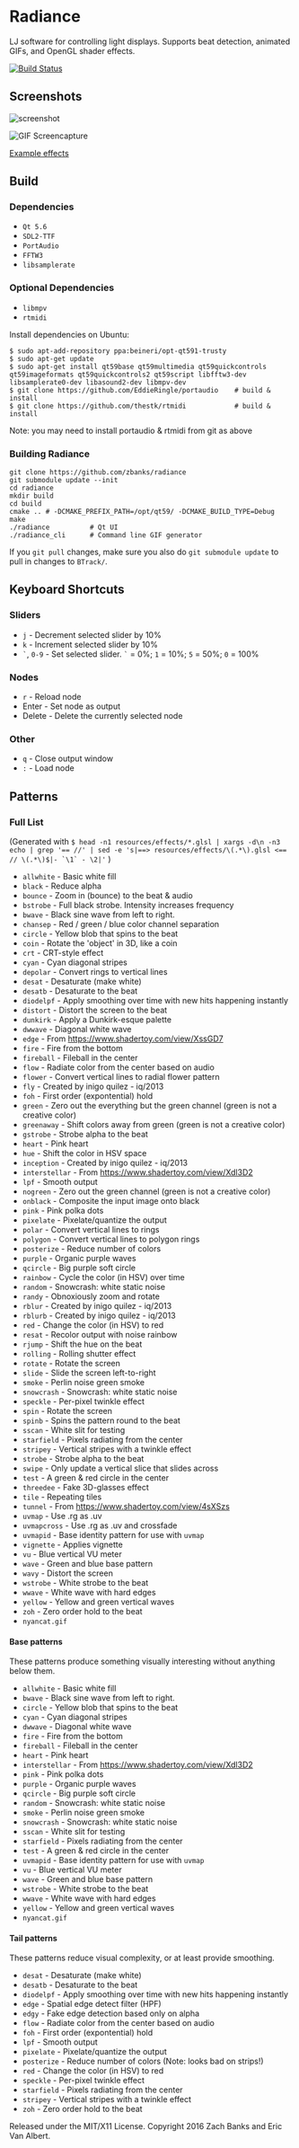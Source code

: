 Radiance
========

LJ software for controlling light displays. Supports beat detection, animated GIFs, and OpenGL shader effects.

[![Build Status](https://travis-ci.org/zbanks/radiance.svg?branch=master)](https://travis-ci.org/zbanks/radiance)

Screenshots
-----------

![screenshot](https://i.imgur.com/hgdTxPU.png)

![GIF Screencapture](https://i.imgur.com/I4qnMQo.gif)

[Example effects](https://zbanks.github.io/radiance/)

Build
-----

### Dependencies

- `Qt 5.6`
- `SDL2-TTF`
- `PortAudio`
- `FFTW3`
- `libsamplerate`

### Optional Dependencies
- `libmpv`
- `rtmidi`

Install dependencies on Ubuntu:

    $ sudo apt-add-repository ppa:beineri/opt-qt591-trusty
    $ sudo apt-get update
    $ sudo apt-get install qt59base qt59multimedia qt59quickcontrols qt59imageformats qt59quickcontrols2 qt59script libfftw3-dev libsamplerate0-dev libasound2-dev libmpv-dev
    $ git clone https://github.com/EddieRingle/portaudio    # build & install
    $ git clone https://github.com/thestk/rtmidi            # build & install

Note: you may need to install portaudio & rtmidi from git as above

### Building Radiance

    git clone https://github.com/zbanks/radiance
    git submodule update --init
    cd radiance
    mkdir build
    cd build
    cmake .. # -DCMAKE_PREFIX_PATH=/opt/qt59/ -DCMAKE_BUILD_TYPE=Debug
    make
    ./radiance          # Qt UI
    ./radiance_cli      # Command line GIF generator

If you `git pull` changes, make sure you also do `git submodule update` to pull in changes to `BTrack/`.

Keyboard Shortcuts
------------------

### Sliders
- `j` - Decrement selected slider by 10%
- `k`  - Increment selected slider by 10%
- `` ` ``, `0-9` - Set selected slider. `` ` `` = 0%; `1` = 10%; `5` = 50%; `0` = 100%

### Nodes
- `r` - Reload node
- Enter - Set node as output
- Delete - Delete the currently selected node

### Other
- `q` - Close output window
- `:` - Load node

Patterns
--------

### Full List
(Generated with ``$ head -n1 resources/effects/*.glsl | xargs -d\n -n3 echo | grep '== //' | sed -e 's|==> resources/effects/\(.*\).glsl <== // \(.*\)$|- `\1` - \2|'`` )

- `allwhite` - Basic white fill 
- `black` - Reduce alpha 
- `bounce` - Zoom in (bounce) to the beat & audio 
- `bstrobe` - Full black strobe. Intensity increases frequency 
- `bwave` - Black sine wave from left to right. 
- `chansep` - Red / green / blue color channel separation 
- `circle` - Yellow blob that spins to the beat 
- `coin` - Rotate the 'object' in 3D, like a coin 
- `crt` - CRT-style effect 
- `cyan` - Cyan diagonal stripes 
- `depolar` - Convert rings to vertical lines 
- `desat` - Desaturate (make white) 
- `desatb` - Desaturate to the beat 
- `diodelpf` - Apply smoothing over time with new hits happening instantly 
- `distort` - Distort the screen to the beat 
- `dunkirk` - Apply a Dunkirk-esque palette 
- `dwwave` - Diagonal white wave 
- `edge` - From https://www.shadertoy.com/view/XssGD7 
- `fire` - Fire from the bottom 
- `fireball` - Fileball in the center 
- `flow` - Radiate color from the center based on audio 
- `flower` - Convert vertical lines to radial flower pattern 
- `fly` - Created by inigo quilez - iq/2013 
- `foh` - First order (expontential) hold 
- `green` - Zero out the everything but the green channel (green is not a creative color) 
- `greenaway` - Shift colors away from green (green is not a creative color) 
- `gstrobe` - Strobe alpha to the beat 
- `heart` - Pink heart 
- `hue` - Shift the color in HSV space 
- `inception` - Created by inigo quilez - iq/2013 
- `interstellar` - From https://www.shadertoy.com/view/Xdl3D2 
- `lpf` - Smooth output 
- `nogreen` - Zero out the green channel (green is not a creative color) 
- `onblack` - Composite the input image onto black 
- `pink` - Pink polka dots 
- `pixelate` - Pixelate/quantize the output 
- `polar` - Convert vertical lines to rings 
- `polygon` - Convert vertical lines to polygon rings 
- `posterize` - Reduce number of colors 
- `purple` - Organic purple waves 
- `qcircle` - Big purple soft circle  
- `rainbow` - Cycle the color (in HSV) over time 
- `random` - Snowcrash: white static noise 
- `randy` - Obnoxiously zoom and rotate 
- `rblur` - Created by inigo quilez - iq/2013 
- `rblurb` - Created by inigo quilez - iq/2013 
- `red` - Change the color (in HSV) to red 
- `resat` - Recolor output with noise rainbow 
- `rjump` - Shift the hue on the beat 
- `rolling` - Rolling shutter effect 
- `rotate` - Rotate the screen 
- `slide` - Slide the screen left-to-right 
- `smoke` - Perlin noise green smoke 
- `snowcrash` - Snowcrash: white static noise 
- `speckle` - Per-pixel twinkle effect 
- `spin` - Rotate the screen 
- `spinb` - Spins the pattern round to the beat 
- `sscan` - White slit for testing 
- `starfield` - Pixels radiating from the center 
- `stripey` - Vertical stripes with a twinkle effect 
- `strobe` - Strobe alpha to the beat 
- `swipe` - Only update a vertical slice that slides across 
- `test` - A green & red circle in the center 
- `threedee` - Fake 3D-glasses effect 
- `tile` - Repeating tiles 
- `tunnel` - From https://www.shadertoy.com/view/4sXSzs 
- `uvmap` - Use .rg as .uv 
- `uvmapcross` - Use .rg as .uv and crossfade 
- `uvmapid` - Base identity pattern for use with `uvmap` 
- `vignette` - Applies vignette 
- `vu` - Blue vertical VU meter 
- `wave` - Green and blue base pattern 
- `wavy` - Distort the screen 
- `wstrobe` - White strobe to the beat 
- `wwave` - White wave with hard edges 
- `yellow` - Yellow and green vertical waves 
- `zoh` - Zero order hold to the beat
- `nyancat.gif`

#### Base patterns

These patterns produce something visually interesting without anything below them.

- `allwhite` - Basic white fill 
- `bwave` - Black sine wave from left to right. 
- `circle` - Yellow blob that spins to the beat 
- `cyan` - Cyan diagonal stripes 
- `dwwave` - Diagonal white wave 
- `fire` - Fire from the bottom 
- `fireball` - Fileball in the center 
- `heart` - Pink heart 
- `interstellar` - From https://www.shadertoy.com/view/Xdl3D2 
- `pink` - Pink polka dots 
- `purple` - Organic purple waves 
- `qcircle` - Big purple soft circle  
- `random` - Snowcrash: white static noise 
- `smoke` - Perlin noise green smoke 
- `snowcrash` - Snowcrash: white static noise 
- `sscan` - White slit for testing 
- `starfield` - Pixels radiating from the center 
- `test` - A green & red circle in the center 
- `uvmapid` - Base identity pattern for use with `uvmap` 
- `vu` - Blue vertical VU meter 
- `wave` - Green and blue base pattern 
- `wstrobe` - White strobe to the beat 
- `wwave` - White wave with hard edges 
- `yellow` - Yellow and green vertical waves 
- `nyancat.gif`

#### Tail patterns

These patterns reduce visual complexity, or at least provide smoothing.

- `desat` - Desaturate (make white) 
- `desatb` - Desaturate to the beat 
- `diodelpf` - Apply smoothing over time with new hits happening instantly 
- `edge` - Spatial edge detect filter (HPF) 
- `edgy` - Fake edge detection based only on alpha 
- `flow` - Radiate color from the center based on audio 
- `foh` - First order (expontential) hold 
- `lpf` - Smooth output 
- `pixelate` - Pixelate/quantize the output 
- `posterize` - Reduce number of colors  (Note: looks bad on strips!)
- `red` - Change the color (in HSV) to red 
- `speckle` - Per-pixel twinkle effect 
- `starfield` - Pixels radiating from the center 
- `stripey` - Vertical stripes with a twinkle effect 
- `zoh` - Zero order hold to the beat


Released under the MIT/X11 License. Copyright 2016 Zach Banks and Eric Van Albert.
